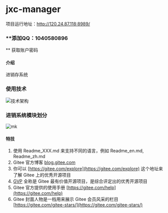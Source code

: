 # jxc-manager
项目运行地址：http://120.24.87.118:8989/
###  **添加QQ：1040580896
** 
获取账户密码

#### 介绍
进销存系统

### 使用技术
![技术架构](https://images.gitee.com/uploads/images/2021/0813/170341_80d9b92c_8468314.png "屏幕截图.png")

### 进销系统模块划分
![mk](https://gitee.com/tang-xiaohang/images/raw/master/typora_imgs/20210731212552.png)

#### 特技

1.  使用 Readme\_XXX.md 来支持不同的语言，例如 Readme\_en.md, Readme\_zh.md
2.  Gitee 官方博客 [blog.gitee.com](https://blog.gitee.com)
3.  你可以 [https://gitee.com/explore](https://gitee.com/explore) 这个地址来了解 Gitee 上的优秀开源项目
4.  [GVP](https://gitee.com/gvp) 全称是 Gitee 最有价值开源项目，是综合评定出的优秀开源项目
5.  Gitee 官方提供的使用手册 [https://gitee.com/help](https://gitee.com/help)
6.  Gitee 封面人物是一档用来展示 Gitee 会员风采的栏目 [https://gitee.com/gitee-stars/](https://gitee.com/gitee-stars/)
